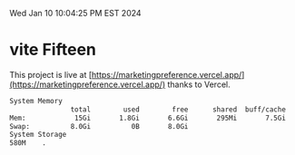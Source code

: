 Wed Jan 10 10:04:25 PM EST 2024

# vite Fifteen


This project is live at [https://marketingpreference.vercel.app/](https://marketingpreference.vercel.app/) thanks to Vercel.

```bash
System Memory
               total        used        free      shared  buff/cache   available
Mem:            15Gi       1.8Gi       6.6Gi       295Mi       7.5Gi        13Gi
Swap:          8.0Gi          0B       8.0Gi
System Storage
580M	.
```
```bash
